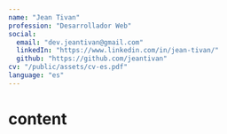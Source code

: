 ```yaml
---
name: "Jean Tivan"
profession: "Desarrollador Web"
social:
  email: "dev.jeantivan@gmail.com"
  linkedIn: "https://www.linkedin.com/in/jean-tivan/"
  github: "https://github.com/jeantivan"
cv: "/public/assets/cv-es.pdf"
language: "es"
---
```


# content
